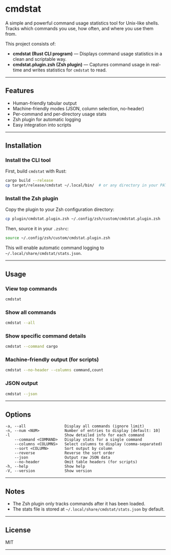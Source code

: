 # cmdstat

A simple and powerful command usage statistics tool for Unix-like shells. Tracks which commands you use, how often, and where you use them from.

This project consists of:

* **cmdstat (Rust CLI program)** — Displays command usage statistics in a clean and scriptable way.
* **cmdstat.plugin.zsh (Zsh plugin)** — Captures command usage in real-time and writes statistics for `cmdstat` to read.

---

## Features

* Human-friendly tabular output
* Machine-friendly modes (JSON, column selection, no-header)
* Per-command and per-directory usage stats
* Zsh plugin for automatic logging
* Easy integration into scripts

---

## Installation

### Install the CLI tool

First, build `cmdstat` with Rust:

```bash
cargo build --release
cp target/release/cmdstat ~/.local/bin/  # or any directory in your PATH
```

### Install the Zsh plugin

Copy the plugin to your Zsh configuration directory:

```bash
cp plugin/cmdstat.plugin.zsh ~/.config/zsh/custom/cmdstat.plugin.zsh
```

Then, source it in your `.zshrc`:

```bash
source ~/.config/zsh/custom/cmdstat.plugin.zsh
```

This will enable automatic command logging to `~/.local/share/cmdstat/stats.json`.

---

## Usage

### View top commands

```bash
cmdstat
```

### Show all commands

```bash
cmdstat --all
```

### Show specific command details

```bash
cmdstat --command cargo
```

### Machine-friendly output (for scripts)

```bash
cmdstat --no-header --columns command,count
```

### JSON output

```bash
cmdstat --json
```

---

## Options

```
-a, --all                 Display all commands (ignore limit)
-n, --num <NUM>           Number of entries to display [default: 10]
-l                        Show detailed info for each command
    --command <COMMAND>   Display stats for a single command
    --columns <COLUMNS>   Select columns to display (comma-separated)
    --sort <COLUMN>       Sort output by column
    --reverse             Reverse the sort order
    --json                Output raw JSON data
    --no-header           Omit table headers (for scripts)
-h, --help                Show help
-V, --version             Show version
```

---

## Notes

* The Zsh plugin only tracks commands after it has been loaded.
* The stats file is stored at `~/.local/share/cmdstat/stats.json` by default.

---

## License

MIT

---
